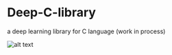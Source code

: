 # Deep-C-library
a deep learning library for C language (work in process)

![alt text](https://github.com/takafumihoriuchi/Deep-C-library/blob/master/images/hokusai040_main_logo2.png)
